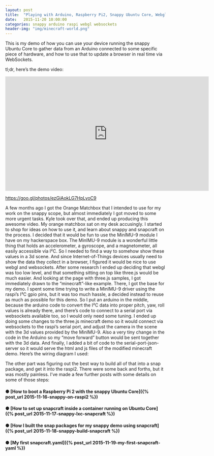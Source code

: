 ```yaml
---
layout: post
title:  "Playing with Arduino, Raspberry Pi2, Snappy Ubuntu Core, Webgl and Websockets"
date:   2015-11-20 10:00:00
categories: snappy arduino raspi webgl websockets
header-img: "img/minecraft-world.png"
---
```

This is my demo of how you can use your device running the snappy Ubuntu Core to gather data from an Arduino connected to some specific piece of hardware, and how to use that to update a browser in real time via WebSockets.

tl;dr, here’s the demo video:

<iframe width="640" height="360" src="https://www.youtube.com/embed/G4HYuvcE_QI?rel=0&amp;showinfo=0" frameborder="0" allowfullscreen> </iframe>

https://goo.gl/photos/ezGiAokLG7HpLyoC9

A few months ago I got the Orange Matchbox that I intended to use for my work on the snappy scope, but almost immediately I got moved to some more urgent tasks. Kyle took over that, and ended up producing this awesome video.
My orange matchbox sat on my desk accusingly. I started to shop for ideas on how to use it, and learn about snappy and snapcraft on the process. I decided that it would be fun to use the MinIMU-9 module I have on my hackerspace box. The MinIMU-9 module is a wonderful little thing that holds an accelerometer, a gyroscope, and a magnetometer, all easily accessible via I²C.
So I needed to find a way to somehow show these values in a 3d scene. And since Internet-of-Things devices usually need to show the data they collect in a browser, I figured it would be nice to use webgl and websockets.
After some research I ended up deciding that webgl was too low level, and that something sitting on top like three.js would be much easier. And looking at the page with three.js samples, I got immediately drawn to the “minecraft”-like example. There, I got the base for my demo.
I spent some time trying to write a MinIMU-9 driver using the raspi’s I²C gpio pins, but it was too much hassle, a decided instead to reuse as much as possible for this demo. So I put an arduino in the middle, because the arduino code to convert the I²C data into proper pitch, yaw, roll values is already there, and there’s code to connect to a serial port via websockets available too, so I would only need some tuning.
I ended up doing some changes to the three.js minecraft demo so it would connect via websockets to the raspi’s serial port, and adjust the camera in the scene with the 3d values provided by the MinIMU-9. Also a very tiny change in the code in the Arduino so my “move forward” button would be sent together with the 3d data. And finally, I added a bit of code to the serial-port-json-server so it would serve the html and js files of the modified minecraft demo. Here’s the wiring diagram I used:

The other part was figuring out the best way to build all of that into a snap package, and get it into the raspi2. There were some back and forths, but it was mostly painless.
I’ve made a few further posts with some details on some of those steps:

#### &#9679; [How to boot a Raspberry Pi 2 with the snappy Ubuntu Core]({% post_url 2015-11-16-snappy-on-raspi2 %})

#### &#9679; [How to set up snapcraft inside a container running on Ubuntu Core]({% post_url 2015-11-17-snappy-lxc-snapcraft %})

#### &#9679; [How I built the snap packages for my snappy demo using snapcraft]({% post_url 2015-11-18-snappy-build-snapcraft %})

#### &#9679; [My first snapcraft.yaml]({% post_url 2015-11-19-my-first-snapcraft-yaml %})
